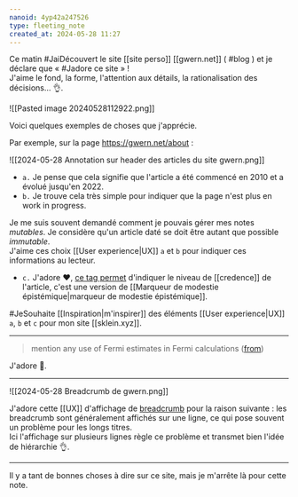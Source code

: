 ```yaml
---
nanoid: 4yp42a247526
type: fleeting_note
created_at: 2024-05-28 11:27
---
```

Ce matin #JaiDécouvert le site [[site perso]] [[gwern.net]] ( #blog ) et je déclare que « #Jadore ce site » !  
J'aime le fond, la forme, l'attention aux détails, la rationalisation des décisions… 👌.

![[Pasted image 20240528112922.png]]

Voici quelques exemples de choses que j'apprécie.

Par exemple, sur la page https://gwern.net/about :

![[2024-05-28 Annotation sur header des articles du site gwern.png]]

- `a.` Je pense que cela signifie que l'article a été commencé en 2010 et a évolué jusqu'en 2022. 
- `b.` Je trouve cela très simple pour indiquer que la page n'est plus en work in progress.

Je me suis souvent demandé comment je pouvais gérer mes notes *mutables*. Je considère qu'un article daté se doit être autant que possible *immutable*.  
J'aime ces choix [[User experience|UX]] `a` et `b` pour indiquer ces informations au lecteur.

- `c.` J'adore ❤️, [ce tag permet](https://gwern.net/about#confidence-tags) d'indiquer le niveau de [[credence]] de l'article, c'est une version de [[Marqueur de modestie épistémique|marqueur de modestie épistémique]].

#JeSouhaite [[Inspiration|m'inspirer]] des éléments [[User experience|UX]] `a`, `b` et `c` pour mon site [[sklein.xyz]].

---

> mention any use of Fermi estimates in Fermi calculations ([from](https://gwern.net/about#writing-checklist))

J'adore 🙂.

---

![[2024-05-28 Breadcrumb de gwern.png]]

J'adore cette [[UX]] d'affichage de [breadcrumb](https://en.wikipedia.org/wiki/Breadcrumb_navigation) pour la raison suivante : les breadcrumb sont généralement affichés sur une ligne, ce qui pose souvent un problème pour les longs titres.  
Ici l'affichage sur plusieurs lignes règle ce problème et transmet bien l'idée de hiérarchie 👌.

---

Il y a tant de bonnes choses à dire sur ce site, mais je m'arrête là pour cette note.
